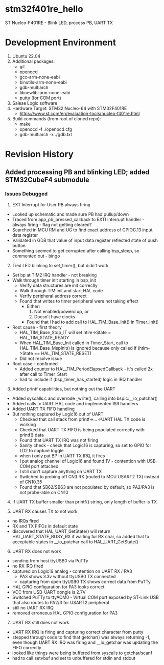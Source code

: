 # stm32f401re_hello
ST Nucleo-F401RE - Blink LED, process PB, UART TX

# Development Environment
1.  Ubuntu 22.04
2.  Additional packages:
    - git
    - openocd
    - gcc-arm-none-eabi
    - binutils-arm-none-eabi
    - gdb-multiarch
    - libnewlib-arm-none-eabi
    - putty (for COM port)
3.  Saleae Logic software
4.  Hardware Target:  STM32 Nucleo-64 with STM32F401RE
    - https://www.st.com/en/evaluation-tools/nucleo-f401re.html
5.  Build commands (from root of cloned repo):
    - make
    - openocd -f ./openocd.cfg
    - gdb-multiarch -x ./gdb.txt

# Revision History

## Added processing PB and blinking LED; added STM32CubeF4 submodule

### Issues Debugged
1.  EXT Interrupt for User PB always firing
- Looked up schematic and made sure PB had pullup/down
- Traced from app_pb_pressed_callback to EXTI interrupt handler - always firing - flag not getting cleared?
- Searched in MCU RM and UG to find exact address of GPIOC.13 input data register
- Validated in GDB that value of input data register reflected state of push button
- Something seemed to get corrupted after calling bsp_sleep, so commented out - bingo

2.  Tied LED blinking to set_timer(), but didn't work
- Set bp at TIM2 IRQ handler - not breaking
- Walk through timer init starting in bsp_init
    - Verify data structures are init correctly
    - Walk through TIM init and start HAL code
    - Verify peripheral address correct
    - Found that writes to timer peripheral were not taking effect
        - Either:
            1.  Not enabled/powerd up, or
            2.  Doesn't have clocks
        - Found that I had to add call to HAL_TIM_Base_Init() in Timer_Init()
- Root cause - first theory
    - HAL_TIM_Base_Stop_IT will set htim->State = HAL_TIM_STATE_READY
    - When HAL_TIM_Base_Init called in Timer_Start, call to HAL_TIM_Base_MspInit() is ignored because only called if (htim->State == HAL_TIM_STATE_RESET)
    - Did not resolve issue
- Root case - confirmed
    - Added counter to HAL_TIM_PeriodElapsedCallback - it's called 2x after call to Timer_Start
    - had to include if (bsp_timer_has_started) logic in IRQ handler

3.  Added printf capabilities, but nothing out the UART
- Added syscalls.c and overrode _write(), calling into bsp.c:__io_putchar()
- Added calls to UART HAL code and implemented ISR handlers
- Added UART TX FIFO handling
- But nothing captured by Logic16 out of UART
    - Checked that call stack from printf->...->UART HAL TX code is working
    - Checked that UART TX FIFO is being populated correctly with printf() data
    - Found that UART TX IRQ was not firing
    - Sanity check - check that Logic16 is capturing, so set to GPIO for LD2 to capture toggle
    - when i only put BP in UART TX IRQ, it fires
    - I put analog channel of Logic16 and found 1V - contention with USB-COM port attached
    - I still don't capture anything on UART TX
    - Switched to probing off CN3.RX (routed to MCU USART2 TX) instead of CN10.35
    - Found that SB62/SB63 are not populated by default, so PA2/PA3 is not probe-able on CN10

4.  If UART TX buffer smaller than printf() string, only length of buffer is TX

5.  UART RX causes TX to not work
- no IRQs fired
- RX and TX FIFOs in default state
- discovered that HAL_UART_GetState() will return HAL_UART_STATE_BUSY_RX if waiting for RX char, so added that to acceptable states in __io_putchar call to HAL_UART_GetState()

6.  UART RX does not work
- sending from host ttyUSB0 via PuTTy
- no RX IRQ fired
- captured on Logic16 analog - contention on UART RX / PA3
    - PA3 shows 3.3v without ttyUSB0 TX connected
    - capturing from open ttyUSB0 TX shows correct data from PuTTy
- HAL GPIO configuration for PA3 looks correct
- VCC from USB-UART dongle is 2.7V
- Switched PuTTy to ttyACM0 - Virtual COM port exposed by ST-Link USB that also routes to PA2/3 for USART2 peripheral
- still no UART RX IRQ
- removed erroneous HAL GPIO configuration for PA3

7.  UART RX still does not work
- UART RX IRQ is firing and capturing correct character from putty
- stepped through code to find that getchar() was always returning -1, even though UART RX IRQ was firing and __io_getchar was updating the FIFO correctly
- looked like things were being buffered from syscalls to getchar/scanf
- had to call setvbuf and set to unbuffered for stdin and stdout

